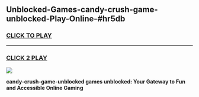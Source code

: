 
## Unblocked-Games-candy-crush-game-unblocked-Play-Online-#hr5db
<h3>
<a href="https://premium.freeplayer.one?title=candy-crush-game-unblocked&ref=27F">CLICK TO PLAY</a></h3>
<hr>

<h3>
<a href="https://premium.freeplayer.one?title=candy-crush-game-unblocked&ref=27F">CLICK 2 PLAY</a>
  
</h3>

<a href="https://premium.freeplayer.one?title=candy-crush-game-unblocked&ref=27F"><img src="https://clearcache.store/games.png"></a>


**candy-crush-game-unblocked games unblocked: Your Gateway to Fun and Accessible Online Gaming**
